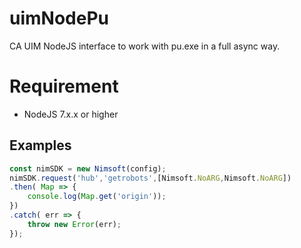 # uimNodePu
CA UIM NodeJS interface to work with pu.exe in a full async way.

# Requirement 

- NodeJS 7.x.x or higher

## Examples 

```js
const nimSDK = new Nimsoft(config);
nimSDK.request('hub','getrobots',[Nimsoft.NoARG,Nimsoft.NoARG])
.then( Map => {
    console.log(Map.get('origin'));
})
.catch( err => {
    throw new Error(err);
});
```
